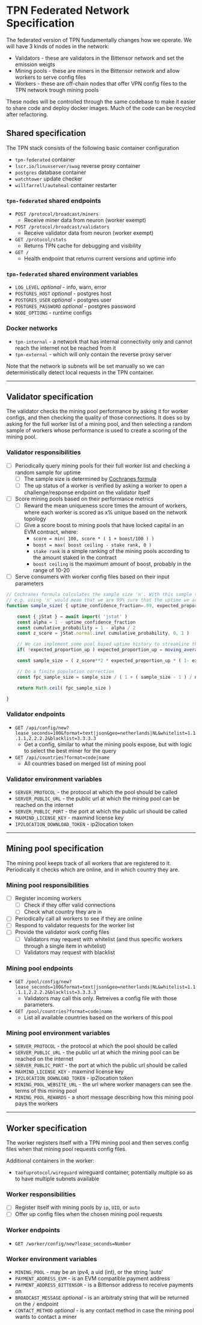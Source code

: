 # TPN Federated Network Specification

The federated version of TPN fundamentally changes how we operate. We will have 3 kinds of nodes in the network:

- Validators - these are validators in the Bittensor network and set the emission weigts
- Mining pools - these are miners in the Bittensor network and allow workers to serve config files
- Workers - these are off-chain nodes that offer VPN config files to the TPN network trough mining pools

These nodes will be controlled through the same codebase to make it easier to share code and deploy docker images. Much of the code can be recycled after refactoring.

## Shared specification

The TPN stack consists of the following basic container configuration

- `tpn-federated` container
- `lscr.io/linuxserver/swag` reverse proxy container
- `postgres` database container
- `watchtower` update checker
- `willfarrell/autoheal` container restarter 

### `tpn-federated` shared endpoints

- `POST /protocol/broadcast/miners`
  - Receive miner data from neuron (worker exempt)
- `POST /protocol/broadcast/validators`
  - Receive validator data from neuron (worker exempt)
- `GET /protocol/stats`
  - Returns TPN cache for debugging and visibility
- `GET /`
  - Health endpoint that returns current versions and uptime info

### `tpn-federated` shared environment variables

- `LOG_LEVEL` *optional* - info, warn, error
- `POSTGRES_HOST` *optional* - postgres host
- `POSTGRES_USER` *optional* - postgres user
- `POSTGRES_PASSWORD` *optional* - postgres password
- `NODE_OPTIONS` - runtime configs

### Docker networks

- `tpn-internal` - a network that has internal connectivity only and cannot reach the internet not be reached from it
- `tpn-external` - which will only contain the reverse proxy server

Note that the network ip subnets will be set manually so we can deterministically detect local requests in the TPN container.

----------------------------------------------------------------------------------------------------

## Validator specification

The validator checks the mining pool performance by asking it for worker configs, and then checking the quality of those connections. It does so by asking for the full worker list of a mining pool, and then selecting a random sample of workers whose performance is used to create a scoring of the mining pool.

### Validator responsibilities

- [ ] Periodically query mining pools for their full worker list and checking a random sample for uptime
  - [ ] The sample size is determined by [Cochranes formula](https://en.wikipedia.org/wiki/Cochran%27s_theorem)
  - [ ] The up status of a worker is verified by asking a worker to open a challenge/response endpoint on the validator itself
- [ ] Score mining pools based on their performance metrics
  - [ ] Reward the mean uniqueness score times the amount of workers, where each worker is scored as x% unique based on the network topology
  - [ ] Give a score boost to mining pools that have locked capital in an EVM contract, where:
    - `score = min( 100, score * ( 1 + boost/100 ) )`
    - `boost = max( boost ceiling - stake rank, 0 )`
    - `stake rank` is a simple ranking of the mining pools according to the amount staked in the contract
    - `boost ceiling` is the maximum amount of boost, probably in the range of 10-20
- [ ] Serve consumers with worker config files based on their input parameters

```js
// Cochranes formula calculates the sample size 'n'. With this sample size, we can be 'uptime_confidence_fraction' confident that our *measured* uptime from the sample will be within 'error_margin' of the *true* uptime of the entire node population.
// e.g. using 'n' would mean that we are 99% sure that the uptime we are measuring from the sample is within 5% of the real uptime
function sample_size( { uptime_confidence_fraction=.99, expected_proportion_up=.99, error_margin=.05, node_count } ) {

    const { jStat } = await import( 'jstat' )
    const alpha = 1 - uptime_confidence_fraction
    const cumulative_probability = 1 - alpha / 2
    const z_score = jStat.normal.inv( cumulative_probability, 0, 1 )

    // We can implement some pool based uptime history to streamline the formula
    if( !expected_proportion_up ) expected_proportion_up = moving_average_of_estimated_pool_up_fraction()

    const sample_size = ( z_score**2 * expected_proportion_up * ( 1- expected_proportion_up ) ) / error_margin**2

    // Do a finite population correction
    const fpc_sample_size = sample_size / ( 1 + ( sample_size - 1 ) / node_count )

    return Math.ceil( fpc_sample_size )

}
```

### Validator endpoints

- `GET /api/config/new?lease_seconds=100&format=text|json&geo=netherlands|NL&whitelist=1.1.1.1,2.2.2.2&blacklist=3.3.3.3`
  - Get a config, similar to what the mining pools expose, but with logic to select the best miner for the query
- `GET /api/countries?format=code|name`
  - All countries based on merged list of mining pool

### Validator environment variables

- `SERVER_PROTOCOL` - the protocol at which the pool should be called
- `SERVER_PUBLIC_URL` - the public url at which the mining pool can be reached on the internet
- `SERVER_PUBLIC_PORT` - the port at which the public url should be called
- `MAXMIND_LICENSE_KEY` - maxmind license key
- `IP2LOCATION_DOWNLOAD_TOKEN` - ip2location token

----------------------------------------------------------------------------------------------------

## Mining pool specification

The mining pool keeps track of all workers that are registered to it. Periodically it checks which are online, and in which country they are.

### Mining pool responsibilities

- [ ] Register incoming workers
  - [ ] Check if they offer valid connections
  - [ ] Check what country they are in
- [ ] Periodically call all workers to see if they are online
- [ ] Respond to validator requests for the worker list
- [ ] Provide the validator work config files
  - [ ] Validators may request with whitelist (and thus specific workers through a single item in whitelist)
  - [ ] Validators may request with blacklist

### Mining pool endpoints

- `GET /pool/config/new?lease_seconds=100&format=text|json&geo=netherlands|NL&whitelist=1.1.1.1,2.2.2.2&blacklist=3.3.3.3`
  - Validators may call this only. Retreives a config file with those parameters.
- `GET /pool/countries?format=code|name`
  - List all available countries based on the workers of this pool

### Mining pool environment variables

- `SERVER_PROTOCOL` - the protocol at which the pool should be called
- `SERVER_PUBLIC_URL` - the public url at which the mining pool can be reached on the internet
- `SERVER_PUBLIC_PORT` - the port at which the public url should be called
- `MAXMIND_LICENSE_KEY` - maxmind license key
- `IP2LOCATION_DOWNLOAD_TOKEN` - ip2location token
- `MINING_POOL_WEBSITE_URL` - the url where worker managers can see the terms of this mining pool
- `MINING_POOL_REWARDS` - a short message describing how this mining pool pays the workers

----------------------------------------------------------------------------------------------------

## Worker specification

The worker registers itself with a TPN mining pool and then serves config files when that mining pool requests config files.

Additional containers in the worker:

- `taofuprotocol/wireguard` wireguard container, potentially multiple so as to have multiple subnets available

### Worker responsibilities

- [ ] Register itself with mining pools by `ip`, `UID`, or `auto`
- [ ] Offer up config files when the chosen mining pool requests

### Worker endpoints

- `GET /worker/config/new?lease_seconds=Number`

### Worker environment variables

- `MINING_POOL` - may be an ipv4, a uid (int), or the string 'auto'
- `PAYMENT_ADDRESS_EVM` - is an EVM compatible payment address
- `PAYMENT_ADDRESS_BITTENSOR` - is a Bittensor address to receive payments on
- `BROADCAST_MESSAGE` *optional* - is an arbitraty string that will be returned on the `/` endpoint
- `CONTACT_METHOD` *optional* - is any contact method in case the mining pool wants to contact a miner